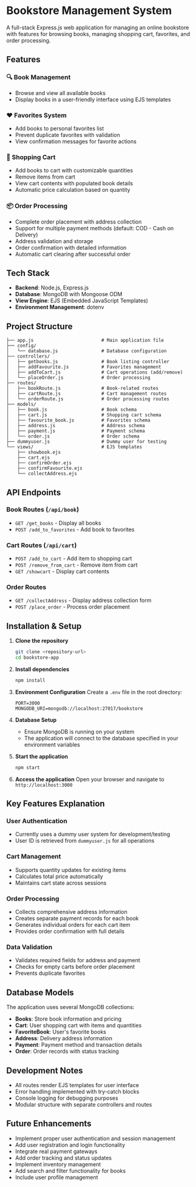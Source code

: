 # Bookstore Management System

A full-stack Express.js web application for managing an online bookstore with features for browsing books, managing shopping cart, favorites, and order processing.

## Features

### 🔍 Book Management
- Browse and view all available books
- Display books in a user-friendly interface using EJS templates

### ❤️ Favorites System
- Add books to personal favorites list
- Prevent duplicate favorites with validation
- View confirmation messages for favorite actions

### 🛒 Shopping Cart
- Add books to cart with customizable quantities
- Remove items from cart
- View cart contents with populated book details
- Automatic price calculation based on quantity

### 📦 Order Processing
- Complete order placement with address collection
- Support for multiple payment methods (default: COD - Cash on Delivery)
- Address validation and storage
- Order confirmation with detailed information
- Automatic cart clearing after successful order

## Tech Stack

- **Backend**: Node.js, Express.js
- **Database**: MongoDB with Mongoose ODM
- **View Engine**: EJS (Embedded JavaScript Templates)
- **Environment Management**: dotenv

## Project Structure

```
├── app.js                         # Main application file
├── config/
│   └── database.js                # Database configuration
├── controllers/
│   ├── getbooks.js                # Book listing controller
│   ├── addFavourite.js            # Favorites management
│   ├── addToCart.js               # Cart operations (add/remove)
│   └── placeOrder.js              # Order processing
├── routes/
│   ├── bookRoute.js               # Book-related routes
│   ├── cartRoute.js               # Cart management routes
│   └── orderRoute.js              # Order processing routes
├── models/
│   ├── book.js                    # Book schema
│   ├── cart.js                    # Shopping cart schema
│   ├── favourite_book.js          # Favorites schema
│   ├── address.js                 # Address schema
│   ├── payment.js                 # Payment schema
│   └── order.js                   # Order schema
├── dummyuser.js                   # Dummy user for testing
└── views/                         # EJS templates
    ├── showbook.ejs
    ├── cart.ejs
    ├── confirmOrder.ejs
    ├── confirmFavourite.ejs
    └── collectAddress.ejs
```

## API Endpoints

### Book Routes (`/api/book`)
- `GET /get_books` - Display all books
- `POST /add_to_favorites` - Add book to favorites

### Cart Routes (`/api/cart`)
- `POST /add_to_cart` - Add item to shopping cart
- `POST /remove_from_cart` - Remove item from cart
- `GET /showcart` - Display cart contents

### Order Routes
- `GET /collectAddress` - Display address collection form
- `POST /place_order` - Process order placement

## Installation & Setup

1. **Clone the repository**
   ```bash
   git clone <repository-url>
   cd bookstore-app
   ```

2. **Install dependencies**
   ```bash
   npm install
   ```

3. **Environment Configuration**
   Create a `.env` file in the root directory:
   ```env
   PORT=3000
   MONGODB_URI=mongodb://localhost:27017/bookstore
   ```

4. **Database Setup**
   - Ensure MongoDB is running on your system
   - The application will connect to the database specified in your environment variables

5. **Start the application**
   ```bash
   npm start
   ```

6. **Access the application**
   Open your browser and navigate to `http://localhost:3000`

## Key Features Explanation

### User Authentication
- Currently uses a dummy user system for development/testing
- User ID is retrieved from `dummyuser.js` for all operations

### Cart Management
- Supports quantity updates for existing items
- Calculates total price automatically
- Maintains cart state across sessions

### Order Processing
- Collects comprehensive address information
- Creates separate payment records for each book
- Generates individual orders for each cart item
- Provides order confirmation with full details

### Data Validation
- Validates required fields for address and payment
- Checks for empty carts before order placement
- Prevents duplicate favorites

## Database Models

The application uses several MongoDB collections:
- **Books**: Store book information and pricing
- **Cart**: User shopping cart with items and quantities
- **FavoriteBook**: User's favorite books
- **Address**: Delivery address information
- **Payment**: Payment method and transaction details
- **Order**: Order records with status tracking

## Development Notes

- All routes render EJS templates for user interface
- Error handling implemented with try-catch blocks
- Console logging for debugging purposes
- Modular structure with separate controllers and routes

## Future Enhancements

- Implement proper user authentication and session management
- Add user registration and login functionality
- Integrate real payment gateways
- Add order tracking and status updates
- Implement inventory management
- Add search and filter functionality for books
- Include user profile management